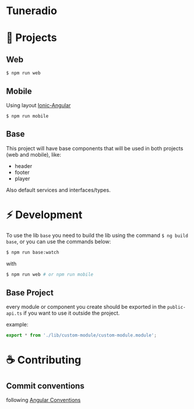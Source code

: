 # Tuneradio

# :blue_book: Projects
## Web
`$ npm run web`

## Mobile
Using layout [Ionic-Angular](https://ionicframework.com/docs/angular/overview)

`$ npm run mobile`

## Base
This project will have base components that will be used in both projects (web and mobile), like:

- header
- footer
- player

Also default services and interfaces/types.

# :zap: Development
To use the lib `base` you need to build the lib using the command `$ ng build base`,
or you can use the commands below:

```bash
$ npm run base:watch
```

with

```bash
$ npm run web # or npm run mobile
```

## Base Project
every module or component you create should be exported in the `public-api.ts` if you want to use it outside the project.

example:
```ts
export * from './lib/custom-module/custom-module.module';
```

# :coffee: Contributing
## Commit conventions
following [Angular Conventions](https://github.com/angular/angular/blob/22b96b9/CONTRIBUTING.md#-commit-message-guidelines)
